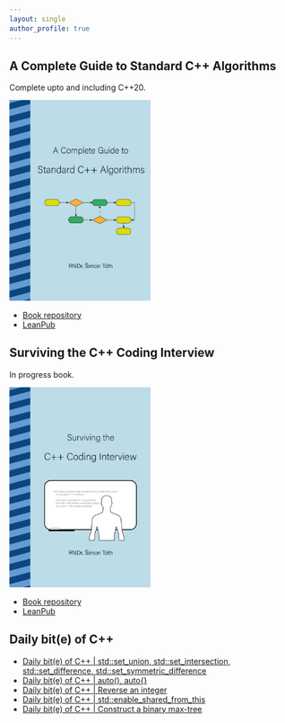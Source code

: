 ```yaml
---
layout: single
author_profile: true
---
```


## A Complete Guide to Standard C++ Algorithms

Complete upto and including C++20.

[<img src="assets/images/book_algorithms_cover.png" width="50%">](https://leanpub.com/cpp-algorithms-guide)

- [Book repository](https://github.com/HappyCerberus/book-cpp-algorithms)
- [LeanPub](https://leanpub.com/cpp-algorithms-guide)

## Surviving the C++ Coding Interview

In progress book.

[<img src="assets/images/book_coding_interview_cover.png" width="50%">](https://leanpub.com/cpp-coding-interview)

- [Book repository](https://leanpub.com/cpp-coding-interview)
- [LeanPub](https://leanpub.com/cpp-coding-interview)

## Daily bit(e) of C++

<ul>
<!-- SUBSTACK:START --><li><a href="https://simontoth.substack.com/p/daily-bite-of-c-stdset_union-stdset_intersection">Daily bit&lpar;e&rpar; of C++ | std::set_union, std::set_intersection, std::set_difference, std::set_symmetric_difference</a></li><li><a href="https://simontoth.substack.com/p/daily-bite-of-c-auto-auto">Daily bit&lpar;e&rpar; of C++ | auto&lpar;&rpar;, auto{}</a></li><li><a href="https://simontoth.substack.com/p/daily-bite-of-c-reverse-an-integer">Daily bit&lpar;e&rpar; of C++ | Reverse an integer</a></li><li><a href="https://simontoth.substack.com/p/daily-bite-of-c-stdenable_shared_from_this">Daily bit&lpar;e&rpar; of C++ | std::enable_shared_from_this</a></li><li><a href="https://simontoth.substack.com/p/daily-bite-of-c-construct-a-binary">Daily bit&lpar;e&rpar; of C++ | Construct a binary max-tree</a></li><!-- SUBSTACK:END -->
</ul>